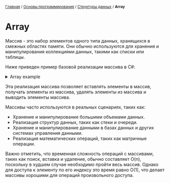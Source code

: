 <sub>[Главная](../../index.md) / [Основы программирования](../README.md) / [Структуры данных](./README.md) / **Array** </sub>

# Array

Массив - это набор элементов одного типа данных, хранящихся в смежных областях памяти. Они обычно используются для хранения и манипулирования коллекциями данных, такими как списки или таблицы.

Ниже приведен пример базовой реализации массива в C#:
<details>
  <summary>Array example</summary>
  
  ```cs
  class ArrayExample {
    private int[] array;

    public ArrayExample(int size) {
        array = new int[size];
    }

    public void Insert(int index, int data) {
        if (index < 0 || index >= array.Length) {
            Console.WriteLine("Invalid index");
            return;
        }

        array[index] = data;
    }

    public int Get(int index) {
        if (index < 0 || index >= array.Length) {
            Console.WriteLine("Invalid index");
            return int.MinValue;
        }

        return array[index];
    }

    public void Delete(int index) {
        if (index < 0 || index >= array.Length) {
            Console.WriteLine("Invalid index");
            return;
        }

        for (int i = index; i < array.Length - 1; i++) {
            array[i] = array[i + 1];
        }
    }

    public void PrintArray() {
        for (int i = 0; i < array.Length; i++) {
            Console.Write(array[i] + " ");
        }
    }
}
  ```
</details>
  
Эта реализация массива позволяет вставлять элементы в массив, получать элементы из массива, удалять элементы из массива и выводить элементы массива.

Массивы часто используются в реальных сценариях, таких как:

- Хранение и манипулирование большими объемами данных.
- Реализация структур данных, таких как стеки и очереди.
- Хранение и манипулирование данными в базах данных и других системах управления данными.
- Реализация математических операций, таких как матричные операции.

Важно отметить, что временная сложность операций с массивами, таких как поиск, вставка и удаление, обычно составляет O(n), поскольку в худшем случае необходимо пройти весь массив. Однако для доступа к элементу по его индексу это время равно O(1), что делает массивы хорошими для операций произвольного доступа.